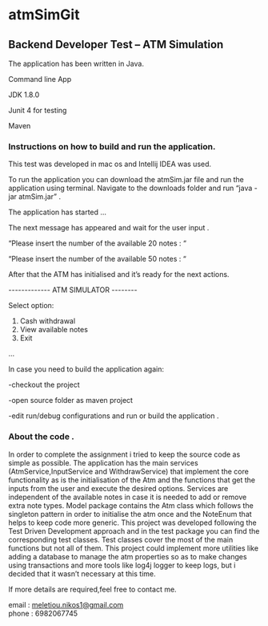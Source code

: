 # atmSimGit

## Backend Developer Test – ATM Simulation			

The application has been written in Java.

Command line App

JDK 1.8.0

Junit 4 for testing 

Maven

### Instructions on how to build and run the application.

This test was developed in mac os and Intellij IDEA was used.

To run the application you can download the atmSim.jar file and run the application using terminal.
Navigate to the downloads folder and run “java -jar atmSim.jar” .

The application has started ... 

The next message has appeared and wait for the user input .

“Please insert the number of the available 20 notes : “ 

“Please insert the number of the available 50 notes : “

After that the ATM has initialised and it’s ready for the next actions.

-------------  ATM SIMULATOR -------- 

Select option:
 1. Cash withdrawal
 2. View available notes
 3. Exit

…

In case you need to build the application again:

-checkout the project 

-open source folder as maven project

-edit run/debug configurations and run or build the application .

### About the code .
In order to complete the assignment i tried to keep the source code as simple as possible.
The application has the main services (AtmService,InputService and WithdrawService)
that implement the core functionality as is the initialisation of the Atm and the functions 
that get the inputs from the user and execute the desired options.
Services are independent of the available notes in case it is needed to add or remove extra note types.
Model package contains the Atm class which follows the singleton pattern in order
to initialise the atm once and the NoteEnum that helps to keep code more generic.
This project was developed following the Test Driven Development approach 
and in the test package you can find the corresponding test classes.
Test classes cover the most of the main functions but not all of them.
This project could implement more utilities like adding a database to manage 
the atm properties so as to make changes using transactions and more tools like 
log4j logger to keep logs, but i decided that it wasn’t necessary at this time.



If more details are required,feel free to contact me.

email : meletiou.nikos1@gmail.com	
phone : 6982067745  



